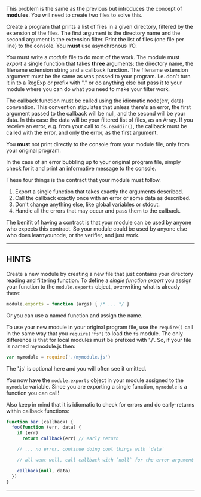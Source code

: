 This problem is the same as the previous but introduces the concept of **modules**. You will need to create two files to solve this.

Create a program that prints a list of files in a given directory, filtered by the extension of the files. The first argument is the directory name and the second argument is the extension filter. Print the list of files (one file per line) to the console. You **must** use asynchronous I/O.

You must write a *module* file to do most of the work. The module must *export* a single function that takes **three** arguments: the directory name, the filename extension string and a callback function. The filename extension argument must be the same as was passed to your program. i.e. don't turn it in to a RegExp or prefix with "." or do anything else but pass it to your module where you can do what you need to make your filter work.

The callback function must be called using the idiomatic node(err, data) convention. This convention stipulates that unless there's an error, the first argument passed to the callback will be null, and the second will be your data. In this case the data will be your filtered list of files, as an Array. If you receive an error, e.g. from your call to  `fs.readdir()`, the callback must be called with the error, and only the error, as the first argument.

You **must** not print directly to the console from your module file, only from your original program.

In the case of an error bubbling up to your original program file, simply check for it and print an informative message to the console.

These four things is the contract that your module must follow.

1. Export a single function that takes exactly the arguments described.
2. Call the callback exactly once with an error or some data as described.
3. Don't change anything else, like global variables or stdout.
4. Handle all the errors that may occur and pass them to the callback.

The benifit of having a contract is that your module can be used by anyone who expects this contract. So your module could be used by anyone else who does learnyounode, or the verifier, and just work.

----------------------------------------------------------------------
## HINTS

Create a new module by creating a new file that just contains your directory reading and filtering function. To define a *single function* *export* you assign your function to the `module.exports` object, overwriting what is already there:

```js
module.exports = function (args) { /* ... */ }
```

Or you can use a named function and assign the name.

To use your new module in your original program file, use the `require()` call in the same way that you `require('fs')` to load the `fs` module. The only difference is that for local modules must be prefixed with './'. So, if your file is named mymodule.js then:

```js
var mymodule = require('./mymodule.js')
```

The '.js' is optional here and you will often see it omitted.

You now have the `module.exports` object in your module assigned to the `mymodule` variable. Since you are exporting a single function, `mymodule` is a function you can call!

Also keep in mind that it is idiomatic to check for errors and do early-returns within callback functions:

```js
function bar (callback) {
  foo(function (err, data) {
    if (err)
      return callback(err) // early return

    // ... no error, continue doing cool things with `data`

    // all went well, call callback with `null` for the error argument

    callback(null, data)
  })
}
```

----------------------------------------------------------------------

